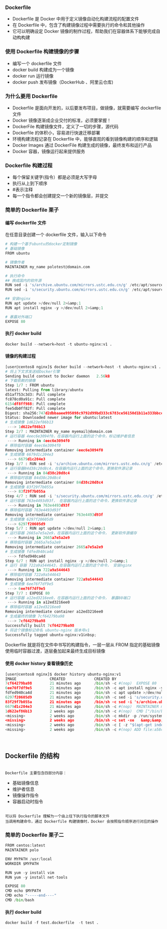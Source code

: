 ### **Dockerfile**

- Dockerfile 是 Docker 中用于定义镜像自动化构建流程的配置文件
- 在 Dockerfile 中，包含了构建镜像过程中需要执行的命令和其他操作
- 它可以明确设定 Docker 镜像的制作过程，帮助我们在容器体系下能够完成自动构构建

### 使用 Dockerfile 构建镜像的步骤
 
- 编写一个 dockerfile 文件
- docker build 构建成为一个镜像
- docker run 运行镜像
- docker push 发布镜像（DockerHub 、阿里云仓库)
 
### 为什么要用 Dockerfile

- Dockerfile 是面向开发的，以后要发布项目，做镜像，就需要编写 dockerfile 文件
- Docker 镜像逐渐成企业交付的标准，必须要掌握！
- DockerFile 构建镜像文件，定义了一切的步骤，源代码
- Dockerfile 的体积小，容易进行快速迁移部署
- 环境构建流程记录在 Dockerfile 中，能够直观的看到镜像构建的顺序和逻辑
- Docker Images 通过 DockerFile 构建生成的镜像，最终发布和运行产品
- Docker 容器，镜像运行起来提供服务

### Dockerfile 构建过程
 
- 每个保留关键字(指令）都是必须是大写字母
- 执行从上到下顺序
- #表示注释
- 每一个指令都会创建提交一个新的镜像层，并提交
 
### 简单的 Dockerfile 栗子
#### 编写 dockerfile 文件
在任意目录创建一个 dockerfile 文件，输入以下命令
```python
# 构建一个基于ubuntu的docker定制镜像
# 基础镜像
FROM ubuntu

# 镜像作者
MAINTAINER my_name polotest@domain.com

# 执行命令
## 换成国内的软件源
RUN sed -i 's/archive.ubuntu.com/mirrors.ustc.edu.cn/g' /etc/apt/sources.list 
RUN sed -i 's/security.ubuntu.com/mirrors.ustc.edu.cn/g' /etc/apt/sources.list 

## 安装nginx
RUN apt update >/dev/null 2>&amp;1 
RUN apt install nginx -y >/dev/null 2>&amp;1

# 暴露对外端口
EXPOSE 80
```

#### 执行 docker build
```python
docker build --network=host -t ubuntu-nginx:v1 . 
```

#### 镜像的构建过程
```python
[user@centos8 nginx]$ docker build --network=host -t ubuntu-nginx:v1 .
# 将上下文求发送给Docker引擎
Sending build context to Docker daemon   2.56kB
# 下载依赖的镜像
Step 1/7 : FROM ubuntu
latest: Pulling from library/ubuntu
d51af753c3d3: Pull complete
fc878cd0a91c: Pull complete
6154df8ff988: Pull complete
fee5db0ff82f: Pull complete
Digest: sha256:747d2dbbaaee995098c9792d99bd333c6783ce56150d1b11e333bbceed5c54d7
Status: Downloaded newer image for ubuntu:latest
# 生成镜像 1d622ef86b13
 ---> 1d622ef86b13
Step 2/7 : MAINTAINER my_name myemail@domain.com
# 运行容器 4eec6e3094f0，在容器内运行上面的这个命令，标记维护者信息
 ---> Running in 4eec6e3094f0
# 移除临时容器 4eec6e3094f0
Removing intermediate container 4eec6e3094f0
# 生成镜像 6679d1c204e3
 ---> 6679d1c204e3
Step 3/7 : RUN sed -i 's/archive.ubuntu.com/mirrors.ustc.edu.cn/g' /etc/apt/sources.list
# 运行容器84d38c20d8c4，在容器内运行上面的这个命令，更换软件源记录
 ---> Running in 84d38c20d8c4
# 移除临时容器 84d38c20d8c4
Removing intermediate container 84d38c20d8c4
# 生成镜像 83f29f7b055a
 ---> 83f29f7b055a
Step 4/7 : RUN sed -i 's/security.ubuntu.com/mirrors.ustc.edu.cn/g' /etc/apt/sources.list
# 运行容器 763e4493d93f， 在容器内运行上面的这个命令，更换软件源记录
 ---> Running in 763e4493d93f
# 移除临时容器 763e4493d93f
Removing intermediate container 763e4493d93f
# 生成镜像 6297f20605d9
 ---> 6297f20605d9
Step 5/7 : RUN apt update >/dev/null 2>&amp;1
# 运行容器 2665a7e5a2e9，在容器内运行上面的这个命令， 更新软件源缓存
 ---> Running in 2665a7e5a2e9
# 移除临时容器 2665a7e5a2e9
Removing intermediate container 2665a7e5a2e9
# 生成镜像 fdfed940ca4d
 ---> fdfed940ca4d
Step 6/7 : RUN apt install nginx -y >/dev/null 2>&amp;1
# 运行 容器 722a9a544643，在容器内运行上面的这个命令， 安装nginx
 ---> Running in 722a9a544643
# 移除临时容器 722a9a544643
Removing intermediate container 722a9a544643
# 生成镜像 6ee76f7df9e5
 ---> 6ee76f7df9e5
Step 7/7 : EXPOSE 80
# 运行容器 a12ed3216ee0，在容器内运行上面的这个命令， 暴露80端口
 ---> Running in a12ed3216ee0
# 移除临时容器 a12ed3216ee0
Removing intermediate container a12ed3216ee0
# 生成最终的镜像 7cf64279ba98
 ---> 7cf64279ba98
Successfully built 7cf64279ba98
# 将这个镜像标记命名 ubuntu-nginx 版本号v1
Successfully tagged ubuntu-nginx:v1&nbsp;
```
Dockerfile 就是将在文件中书写的构建指令，一层一层从 FROM 指定的基础镜像使用临时容器过渡，逐层叠加起来最终生成目标镜像

#### 使用 docker history 查看镜像历史
```python
[user@centos8 nginx]$ docker history ubuntu-nginx:v1
IMAGE               CREATED             CREATED BY                                      SIZE                COMMENT
7cf64279ba98        21 minutes ago      /bin/sh -c #(nop)  EXPOSE 80                    0B
6ee76f7df9e5        21 minutes ago      /bin/sh -c apt install nginx -y >/dev/null 2…   59.2MB
fdfed940ca4d        21 minutes ago      /bin/sh -c apt update >/dev/null 2>&amp;1           21.4MB
6297f20605d9        21 minutes ago      /bin/sh -c sed -i 's/security.ubuntu.com/mir…   2.76kB
83f29f7b055a        21 minutes ago      /bin/sh -c sed -i 's/archive.ubuntu.com/mirr…   2.76kB
6679d1c204e3        21 minutes ago      /bin/sh -c #(nop)  MAINTAINER my_name myemai…   0B
1d622ef86b13        2 weeks ago         /bin/sh -c #(nop)  CMD ["/bin/bash"]            0B
<missing>           2 weeks ago         /bin/sh -c mkdir -p /run/systemd &amp;&amp; echo 'do…   7B
<missing>           2 weeks ago         /bin/sh -c set -xe   &amp;&amp; echo '#!/bin/sh' > /…   811B
<missing>           2 weeks ago         /bin/sh -c [ -z "$(apt-get indextargets)" ]     1.01MB
<missing>           2 weeks ago         /bin/sh -c #(nop) ADD file:a58c8b447951f9e30…   72.8MB
```
&nbsp;

## Dockerfile 的结构
```

Dockerfile 主要包含四部分内容：
```
 
- 基础镜像信息
- 维护者信息
- 镜像操作指令
- 容器启动时指令
 ```

可以将 Dockerfile 理解为一个由上往下执行指令的脚本文件
当调用构建命令，通过 Dockerfile 构建镜像时，Docker 会按照指令顺序进行对应的操作
```

### 简单的 Dockerfile 栗子二
```python
FROM centos:latest
MAINTAINER polo

ENV MYPATH /usr/local
WORKDIR $MYPATH

RUN yum -y install vim
RUN yum -y install net-tools

EXPOSE 80
CMD echo $MYPATH
CMD echo "-----end----"
CMD /bin/bash
```

#### 执行 docker build
```python
docker build -f test.dockerfile  -t test .
```
